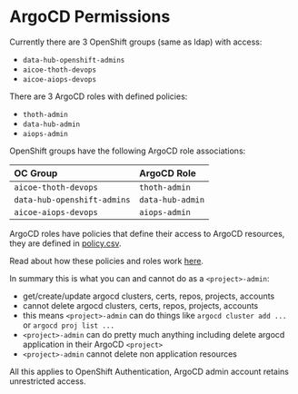 # ArgoCD Permissions

Currently there are 3 OpenShift groups (same as ldap) with access:

- `data-hub-openshift-admins`
- `aicoe-thoth-devops`
- `aicoe-aiops-devops`

There are 3 ArgoCD roles with defined policies:

- `thoth-admin`
- `data-hub-admin`
- `aiops-admin`

OpenShift groups have the following ArgoCD role associations:

| OC Group                    | ArgoCD Role      |
|:--------------------------- |:---------------- |
| `aicoe-thoth-devops`        | `thoth-admin`    |
| `data-hub-openshift-admins` | `data-hub-admin` |
| `aicoe-aiops-devops`        | `aiops-admin`    |

ArgoCD roles have policies that define their access to ArgoCD resources, they are defined in [policy.csv](../manifests/overlays/prod/resources/configs/argo_rbac_cm/policy.csv).

Read about how these policies and roles work [here](https://argoproj.github.io/argo-cd/operator-manual/rbac/).

In summary this is what you can and cannot do as a `<project>-admin`:

- get/create/update argocd clusters, certs, repos, projects, accounts
- cannot delete argocd clusters, certs, repos, projects, accounts
- this means `<project>-admin` can do things like `argocd cluster add ...` or `argocd proj list ...`
- `<project>-admin` can do pretty much anything including delete argocd application in their ArgoCD `<project>`
- `<project>-admin` cannot delete non application resources

All this applies to OpenShift Authentication, ArgoCD admin account retains unrestricted access.
